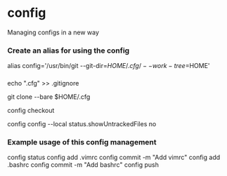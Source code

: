 # config
Managing configs in a new way

### Create an alias for using the config

alias config='/usr/bin/git --git-dir=$HOME/.cfg/ --work-tree=$HOME'

###

echo ".cfg" >> .gitignore

git clone --bare <git-repo-url> $HOME/.cfg

config checkout

config config --local status.showUntrackedFiles no

### Example usage of this config management

config status
config add .vimrc
config commit -m "Add vimrc"
config add .bashrc
config commit -m "Add bashrc"
config push
